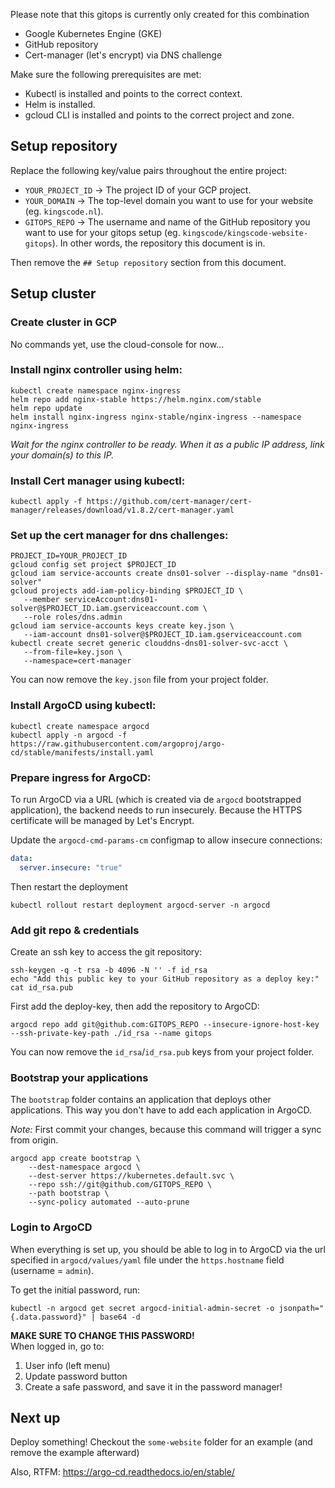 Please note that this gitops is currently only created for this combination
- Google Kubernetes Engine (GKE)
- GitHub repository
- Cert-manager (let's encrypt) via DNS challenge

Make sure the following prerequisites are met:
- Kubectl is installed and points to the correct context. 
- Helm is installed.
- gcloud CLI is installed and points to the correct project and zone.

## Setup repository

Replace the following key/value pairs throughout the entire project:
- `YOUR_PROJECT_ID` -> The project ID of your GCP project.
- `YOUR_DOMAIN` -> The top-level domain you want to use for your website (eg. `kingscode.nl`).
- `GITOPS_REPO` -> The username and name of the GitHub repository you want to use for your gitops setup (eg. `kingscode/kingscode-website-gitops`). In other words, the repository this document is in.

Then remove the `## Setup repository` section from this document.

## Setup cluster

### Create cluster in GCP

No commands yet, use the cloud-console for now...

### Install nginx controller using helm:
```shell
kubectl create namespace nginx-ingress
helm repo add nginx-stable https://helm.nginx.com/stable
helm repo update
helm install nginx-ingress nginx-stable/nginx-ingress --namespace nginx-ingress
```
_Wait for the nginx controller to be ready. When it as a public IP address, link your domain(s) to this IP._

### Install Cert manager using kubectl:
```shell
kubectl apply -f https://github.com/cert-manager/cert-manager/releases/download/v1.8.2/cert-manager.yaml
```

### Set up the cert manager for dns challenges:
```shell
PROJECT_ID=YOUR_PROJECT_ID
gcloud config set project $PROJECT_ID
gcloud iam service-accounts create dns01-solver --display-name "dns01-solver"
gcloud projects add-iam-policy-binding $PROJECT_ID \
   --member serviceAccount:dns01-solver@$PROJECT_ID.iam.gserviceaccount.com \
   --role roles/dns.admin
gcloud iam service-accounts keys create key.json \
   --iam-account dns01-solver@$PROJECT_ID.iam.gserviceaccount.com
kubectl create secret generic clouddns-dns01-solver-svc-acct \
   --from-file=key.json \
   --namespace=cert-manager
```
You can now remove the `key.json` file from your project folder.

### Install ArgoCD using kubectl:
```shell
kubectl create namespace argocd
kubectl apply -n argocd -f https://raw.githubusercontent.com/argoproj/argo-cd/stable/manifests/install.yaml
```

### Prepare ingress for ArgoCD:
To run ArgoCD via a URL (which is created via de `argocd` bootstrapped application), the backend needs to run insecurely. Because the HTTPS certificate will be managed by Let's Encrypt.

Update the `argocd-cmd-params-cm` configmap to allow insecure connections:
```yaml
data:
  server.insecure: "true"
```

Then restart the deployment
```shell
kubectl rollout restart deployment argocd-server -n argocd
```

### Add git repo & credentials

Create an ssh key to access the git repository:
```shell
ssh-keygen -q -t rsa -b 4096 -N '' -f id_rsa
echo "Add this public key to your GitHub repository as a deploy key:"
cat id_rsa.pub
```
First add the deploy-key, then add the repository to ArgoCD:
```shell
argocd repo add git@github.com:GITOPS_REPO --insecure-ignore-host-key --ssh-private-key-path ./id_rsa --name gitops
```

You can now remove the `id_rsa`/`id_rsa.pub` keys from your project folder.

### Bootstrap your applications
The `bootstrap` folder contains an application that deploys other applications. This way you don't have to add each application in ArgoCD.

_Note:_ First commit your changes, because this command will trigger a sync from origin.

```shell
argocd app create bootstrap \
    --dest-namespace argocd \
    --dest-server https://kubernetes.default.svc \
    --repo ssh://git@github.com/GITOPS_REPO \
    --path bootstrap \
    --sync-policy automated --auto-prune
```

### Login to ArgoCD

When everything is set up, you should be able to log in to ArgoCD via the url specified in `argocd/values/yaml` file under the `https.hostname` field (username = `admin`).

To get the initial password, run: 
```shell
kubectl -n argocd get secret argocd-initial-admin-secret -o jsonpath="{.data.password}" | base64 -d
```

**MAKE SURE TO CHANGE THIS PASSWORD!**<br/>
When logged in, go to:
1. User info (left menu)
2. Update password button
3. Create a safe password, and save it in the password manager!

## Next up
Deploy something! Checkout the `some-website` folder for an example (and remove the example afterward)  

Also, RTFM: https://argo-cd.readthedocs.io/en/stable/ 

